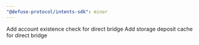 ```yaml
---
"@defuse-protocol/intents-sdk": minor
---
```


Add account existence check for direct bridge
Add storage deposit cache for direct bridge
